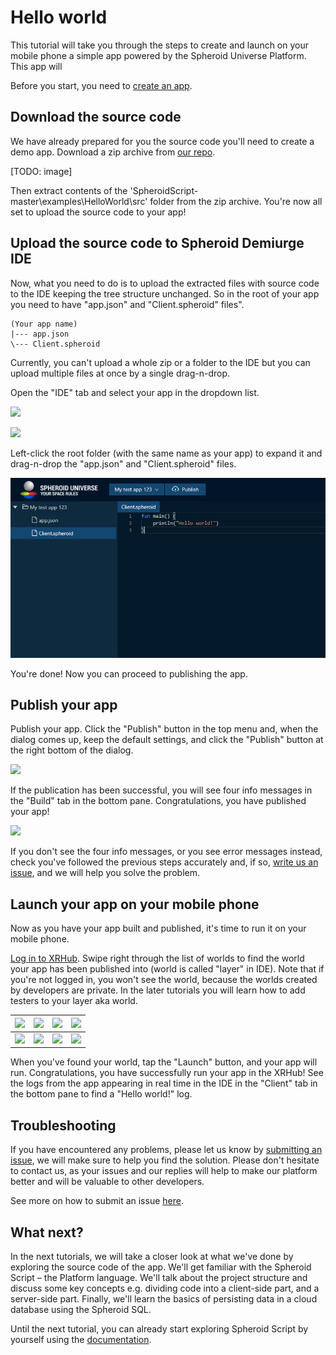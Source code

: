 # Hello world

This tutorial will take you through the steps to create and launch on your mobile phone 
a simple app powered by the Spheroid Universe Platform. This app will 

Before you start, you need to [create an app](../../docs/app-create.md).

## Download the source code

We have already prepared for you the source code you'll need to create a demo app. Download a zip archive from [our repo](https://github.com/SpheroidUniverse/SpheroidScript).

[TODO: image]

Then extract contents of the 'SpheroidScript-master\examples\HelloWorld\src' folder from the zip archive. You're now all set to upload the source code to your app!

## Upload the source code to Spheroid Demiurge IDE

Now, what you need to do is to upload the extracted files with source code to the IDE keeping the tree structure unchanged. So in the root of your app you need to have "app.json" and "Client.spheroid" files".

```
(Your app name)
|--- app.json
\--- Client.spheroid
```

Currently, you can't upload a whole zip or a folder to the IDE but you can upload multiple files at once by a single drag-n-drop.

Open the "IDE" tab and select your app in the dropdown list.

![](../../docs/images/05---create-app-complete.png)

![](../../docs/images/06---ide-select-app.png)

Left-click the root folder (with the same name as your app) to expand it and drag-n-drop the "app.json" and "Client.spheroid" files.

![](../../docs/images/hello-world-files.png)

You're done! Now you can proceed to publishing the app.

## Publish your app

Publish your app. Click the "Publish" button in the top menu and, when the dialog comes up, keep the default settings, and click the "Publish" button at the right bottom of the dialog.

![](../../docs/images/13---publish-1.png)

If the publication has been successful, you will see four info messages in the "Build" tab in the bottom pane. Congratulations, you have published your app!

![](../../docs/images/14---publish-2.png)

If you don't see the four info messages, or you see error messages instead, check you've followed the previous steps accurately and, if so, [write us an issue](https://github.com/SpheroidUniverse/SpheroidScript/issues/new), and we will help you solve the problem.

## Launch your app on your mobile phone

Now as you have your app built and published, it's time to run it on your mobile phone.

[Log in to XRHub](../../docs/xrhub-login.md). Swipe right through the list of worlds to find the world your app has been published into (world is called "layer" in IDE). Note that if you're not logged in, you won't see the world, because the worlds created by developers are private. In the later tutorials you will learn how to add testers to your layer aka world.

| ![](../../docs/images/26---xrhub-user-app.png) | ![](../../docs/images/mobile-placeholder.png) | ![](../../docs/images/mobile-placeholder.png) | ![](../../docs/images/mobile-placeholder.png) |
| --- | --- | --- | --- |
| ![](../../docs/images/pixel.png) | ![](../../docs/images/pixel.png) | ![](../../docs/images/pixel.png) | ![](../../docs/images/pixel.png) |

When you've found your world, tap the "Launch" button, and your app will run. 
Congratulations, you have successfully run your app in the XRHub! 
See the logs from the app appearing in real time in the IDE in the "Client" tab 
in the bottom pane to find a "Hello world!" log.

## Troubleshooting

If you have encountered any problems, please let us know by [submitting an issue](https://github.com/SpheroidUniverse/SpheroidScript/issues/new), we will make sure to help you find the solution. Please don't hesitate to contact us, as your issues and our replies will help to make our platform better and will be valuable to other developers.

See more on how to submit an issue [here](../../docs/issues.md).

## What next?

In the next tutorials, we will take a closer look at what we've done by exploring the source code of the app.
We'll get familiar with the Spheroid Script – the Platform language.
We'll talk about the project structure and discuss some key concepts e.g. dividing code into a client-side part, and a server-side part.
Finally, we'll learn the basics of persisting data in a cloud database using the Spheroid SQL.

Until the next tutorial, you can already start exploring Spheroid Script by yourself using the [documentation](https://spheroiduniverse.github.io/SpheroidScript/).